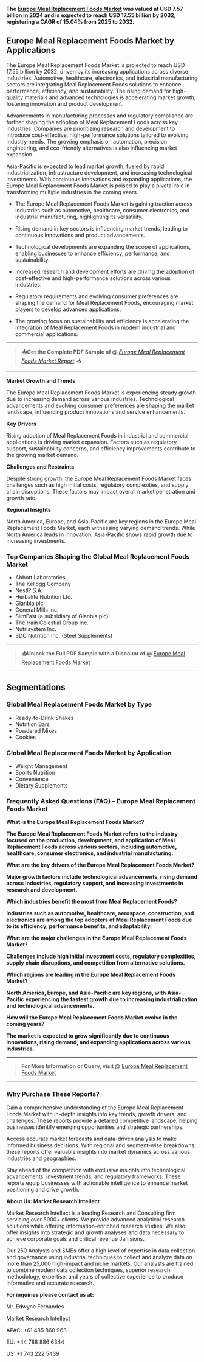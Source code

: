 <p><strong>The <a href="https://www.marketresearchintellect.com/download-sample/?rid=1004684&amp;utm_source=Pulse-April-Europe&amp;utm_medium=852">Europe Meal Replacement Foods Market</a> was valued at USD 7.57 billion in 2024 and is expected to reach USD 17.55 billion by 2032, registering a CAGR of 15.04% from 2025 to 2032.</strong></p><h2>Europe Meal Replacement Foods Market by Applications&nbsp;</h2><p><p>The Europe Meal Replacement Foods Market is projected to reach USD 17.55 billion by 2032, driven by its increasing applications across diverse industries. Automotive, healthcare, electronics, and industrial manufacturing sectors are integrating Meal Replacement Foods solutions to enhance performance, efficiency, and sustainability. The rising demand for high-quality materials and advanced technologies is accelerating market growth, fostering innovation and product development.</p><p>Advancements in manufacturing processes and regulatory compliance are further shaping the adoption of Meal Replacement Foods across key industries. Companies are prioritizing research and development to introduce cost-effective, high-performance solutions tailored to evolving industry needs. The growing emphasis on automation, precision engineering, and eco-friendly alternatives is also influencing market expansion.</p><p>Asia-Pacific is expected to lead market growth, fueled by rapid industrialization, infrastructure development, and increasing technological investments. With continuous innovations and expanding applications, the Europe Meal Replacement Foods Market is poised to play a pivotal role in transforming multiple industries in the coming years.</p></p><ul><li><p>The Europe Meal Replacement Foods Market is gaining traction across industries such as automotive, healthcare, consumer electronics, and industrial manufacturing, highlighting its versatility.</p></li><li><p>Rising demand in key sectors is influencing market trends, leading to continuous innovations and product advancements.</p></li><li><p>Technological developments are expanding the scope of applications, enabling businesses to enhance efficiency, performance, and sustainability.</p></li><li><p>Increased research and development efforts are driving the adoption of cost-effective and high-performance solutions across various industries.</p></li><li><p>Regulatory requirements and evolving consumer preferences are shaping the demand for Meal Replacement Foods, encouraging market players to develop advanced applications.</p></li><li><p>The growing focus on sustainability and efficiency is accelerating the integration of Meal Replacement Foods in modern industrial and commercial applications.</p></li></ul><hr /><blockquote><p><strong><span class="font-[700]">📥Get the Complete PDF Sample of @ </span></strong><em><span class="font-[700]"><a href="https://www.marketresearchintellect.com/download-sample/?rid=1004684&amp;utm_source=Pulse-April-Europe&amp;utm_medium=852" target="_blank" data-tracking-control-name="article-ssr-frontend-pulse_little-text-block" data-tracking-will-navigate="" data-test-link="">Europe Meal Replacement Foods Market Report</a>&nbsp;📥</span></em></p></blockquote><hr /><p class="" data-start="77" data-end="360"><strong data-start="77" data-end="105">Market Growth and Trends</strong></p><p class="" data-start="77" data-end="360">The Europe Meal Replacement Foods Market is experiencing steady growth due to increasing demand across various industries. Technological advancements and evolving consumer preferences are shaping the market landscape, influencing product innovations and service enhancements.</p><p class="" data-start="362" data-end="606"><strong data-start="362" data-end="377">Key Drivers</strong></p><p class="" data-start="362" data-end="606">Rising adoption of Meal Replacement Foods in industrial and commercial applications is driving market expansion. Factors such as regulatory support, sustainability concerns, and efficiency improvements contribute to the growing market demand.</p><p class="" data-start="608" data-end="849"><strong data-start="608" data-end="637">Challenges and Restraints</strong></p><p class="" data-start="608" data-end="849">Despite strong growth, the Europe Meal Replacement Foods Market faces challenges such as high initial costs, regulatory complexities, and supply chain disruptions. These factors may impact overall market penetration and growth rate.</p><p class="" data-start="851" data-end="1095"><strong data-start="851" data-end="872">Regional Insights</strong></p><p class="" data-start="851" data-end="1095">North America, Europe, and Asia-Pacific are key regions in the Europe Meal Replacement Foods Market, each witnessing varying demand trends. While North America leads in innovation, Asia-Pacific shows rapid growth due to increasing investments.</p><p><h3>Top Companies Shaping the Global Meal Replacement Foods Market </h3><ul><li>Abbott Laboratories</li><li>The Kellogg Company</li><li>Nestl? S.A.</li><li>Herbalife Nutrition Ltd.</li><li>Glanbia plc</li><li>General Mills Inc.</li><li>SlimFast (a subsidiary of Glanbia plc)</li><li>The Hain Celestial Group Inc.</li><li>Nutrisystem Inc.</li><li>SDC Nutrition Inc. (Steel Supplements)</li></ul></p><hr /><blockquote><p><strong>📥Unlock the Full PDF Sample with a Discount of @</strong> <a href="https://www.marketresearchintellect.com/ask-for-discount/?rid=1004684&amp;utm_source=Pulse-April-Europe&amp;utm_medium=852">Europe Meal Replacement Foods Market</a></p></blockquote><hr /><p><h2>Segmentations</h2><h3>Global Meal Replacement Foods Market by Type</h3><ul><li>Ready-to-Drink Shakes</li><li>Nutrition Bars</li><li>Powdered Mixes</li><li>Cookies</li></ul><h3>Global Meal Replacement Foods Market by Application</h3><ul><li>Weight Management</li><li>Sports Nutrition</li><li>Convenience</li><li>Dietary Supplements</li></ul></p><h3><strong>Frequently Asked Questions (FAQ) &ndash; Europe Meal Replacement Foods Market</strong></h3><p><strong>What is the Europe Meal Replacement Foods Market?</strong></p><p><strong>The Europe Meal Replacement Foods Market refers to the industry focused on the production, development, and application of Meal Replacement Foods across various sectors, including automotive, healthcare, consumer electronics, and industrial manufacturing.</strong></p><p><strong>What are the key drivers of the Europe Meal Replacement Foods Market?</strong></p><p><strong>Major growth factors include technological advancements, rising demand across industries, regulatory support, and increasing investments in research and development.</strong></p><p><strong>Which industries benefit the most from Meal Replacement Foods?</strong></p><p><strong>Industries such as automotive, healthcare, aerospace, construction, and electronics are among the top adopters of Meal Replacement Foods due to its efficiency, performance benefits, and adaptability.</strong></p><p><strong>What are the major challenges in the Europe Meal Replacement Foods Market?</strong></p><p><strong>Challenges include high initial investment costs, regulatory complexities, supply chain disruptions, and competition from alternative solutions.</strong></p><p><strong>Which regions are leading in the Europe Meal Replacement Foods Market?</strong></p><p><strong>North America, Europe, and Asia-Pacific are key regions, with Asia-Pacific experiencing the fastest growth due to increasing industrialization and technological advancements.</strong></p><p><strong>How will the Europe Meal Replacement Foods Market evolve in the coming years?</strong></p><p><strong>The market is expected to grow significantly due to continuous innovations, rising demand, and expanding applications across various industries.</strong></p><hr /><blockquote><p><span class="font-[700]"><strong>For More Information or Query, visit&nbsp;@</strong>&nbsp;</span><span class="font-[700]"><a href="https://www.marketresearchintellect.com/product/global-meal-replacement-foods-market/?utm_source=Linkedin&utm_medium=852" target="_blank" data-tracking-control-name="article-ssr-frontend-pulse_little-text-block" data-tracking-will-navigate="" data-test-link="">Europe Meal Replacement Foods Market</a></span></p></blockquote><hr /><h3><strong data-start="0" data-end="31">Why Purchase These Reports?</strong></h3><p class="" data-start="35" data-end="297">Gain a comprehensive understanding of the Europe Meal Replacement Foods Market with in-depth insights into key trends, growth drivers, and challenges. These reports provide a detailed competitive landscape, helping businesses identify emerging opportunities and strategic partnerships.</p><p class="" data-start="299" data-end="540">Access accurate market forecasts and data-driven analysis to make informed business decisions. With regional and segment-wise breakdowns, these reports offer valuable insights into market dynamics across various industries and geographies.</p><p class="" data-start="542" data-end="784">Stay ahead of the competition with exclusive insights into technological advancements, investment trends, and regulatory frameworks. These reports equip businesses with actionable intelligence to enhance market positioning and drive growth.</p><p><strong><span class="font-[700]">About Us: Market Research Intellect</span></strong></p><p><span class="">Market Research Intellect is a leading Research and Consulting firm servicing over 5000+ clients. We provide advanced analytical research solutions while offering information-enriched research studies.&nbsp;</span>We also offer insights into strategic and growth analyses and data necessary to achieve corporate goals and critical revenue Janisions.</p><p><span class="">Our 250 Analysts and SMEs offer a high level of expertise in data collection and governance using industrial techniques to collect and analyze data on more than 25,000 high-impact and niche markets. Our analysts are trained to combine modern data collection techniques, superior research methodology, expertise, and years of collective experience to produce informative and accurate research.</span></p><p><strong>For inquiries please contact us at:</strong></p><p>Mr. Edwyne Fernandes</p><p>Market Research Intellect</p><p>APAC: +61 485 860 968</p><p>EU: +44 788 886 6344</p><p>US: +1 743 222 5439</p>